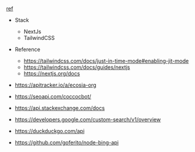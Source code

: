 [ref](https://github.com/npv2k1/all_in_one_search)

- Stack

  - NextJs
  - TailwindCSS

- Reference

  - https://tailwindcss.com/docs/just-in-time-mode#enabling-jit-mode
  - https://tailwindcss.com/docs/guides/nextjs
  - https://nextjs.org/docs

- https://apitracker.io/a/ecosia-org
- https://seoapi.com/coccocbot/
- https://api.stackexchange.com/docs
- https://developers.google.com/custom-search/v1/overview
- https://duckduckgo.com/api
- https://github.com/goferito/node-bing-api
